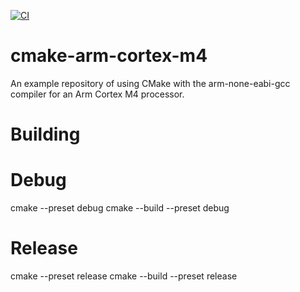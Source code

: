 [![CI](https://github.com/ryanwinter/cmake-arm-template/actions/workflows/CI.yml/badge.svg)](https://github.com/ryanwinter/cmake-arm-template/actions/workflows/CI.yml)

# cmake-arm-cortex-m4

An example repository of using CMake with the arm-none-eabi-gcc compiler for an Arm Cortex M4 processor.

# Building

# Debug

cmake --preset debug
cmake --build --preset debug

# Release

cmake --preset release
cmake --build --preset release

